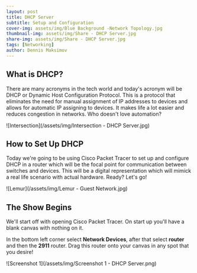 ```yaml
---
layout: post
title: DHCP Server
subtitle: Setup and Configuration
cover-img: assets/img/Blue Background -Network Topology.jpg
thumbnail-img: assets/img/Share - DHCP Server.jpg
share-img: assets/img/Share - DHCP Server.jpg
tags: [Networking]
author: Dennis Maksimov
---
```


## What is DHCP?

There are many acronyms in the tech world and today's acronym will be DHCP or Dynamic Host Configuration Protocol. This is a protocol that eliminates the need for manual assignment of IP addresses to devices and allows for automatic IP assigning to devices. It makes life a lot easier and reduces congestion in networks. Who doesn't love automation?

![Intersection](/assets/img/Intersection - DHCP Server.jpg)

## How to Set Up DHCP

Today we're going to be using Cisco Packet Tracer to set up and configure DHCP in a router which will be the focal point for communication between switches and devices. This will be a digital representation which will mimick a real life scenario with actual hardware. Ready? Let's go!

![Lemur](/assets/img/Lemur - Guest Network.jpg)

## The Show Begins

We'll start off with opening Cisco Packet Tracer. On start up you'll have a blank canvas with nothing on it.

In the bottom left corner select **Network Devices**, after that select **router** and then the **2911** router. Drag this router onto your canvas in any spot that you desire!

![Screenshot 1](/assets/img/Screenshot 1 - DHCP Server.png)


